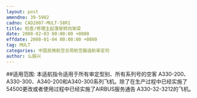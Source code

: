 ```yaml
---
layout: post
amendno: 39-5902
cadno: CAD2007-MULT-58R1
title: 检查/修理主起落架转向架梁
date: 2008-02-03 00:00:00 +0800
effdate: 2008-01-04 00:00:00 +0800
tag: MULT
categories: 中国民用航空总局航空器适航审定司
author: 么振兴
---
```


##适用范围:
本适航指令适用于所有审定型别、所有系列号的空客 A330-200、 A330-300、A340-200和A340-300系列飞机。除了在生产过程中已经实施了54500更改或者使用过程中已经实施了AIRBUS服务通告 A330-32-3212的飞机。

